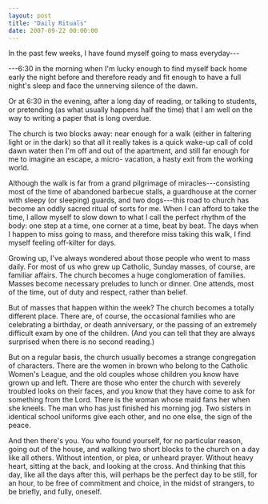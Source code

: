 ```yaml
---
layout: post
title: "Daily Rituals"
date: 2007-09-22 00:00:00
---
```

In the past few weeks, I have found myself going to mass everyday---

---6:30 in the morning when I'm lucky enough to find myself back home early the night before and therefore ready and fit enough to have a full night's sleep and face the unnerving silence of the dawn.

Or at 6:30 in the evening, after a long day of reading, or talking to students, or pretending (as what usually happens half the time) that I am well on the way to writing a paper that is long overdue.

The church is two blocks away: near enough for a walk (either in faltering light or in the dark) so that all it really takes is a quick wake-up call of cold dawn water then I'm off and out of the apartment, and still far enough for me to imagine an escape, a micro- vacation, a hasty exit from the working world.

Although the walk is far from a grand pilgrimage of miracles---consisting most of the time of abandoned barbecue stalls, a guardhouse at the corner with sleepy (or sleeping) guards, and two dogs---this road to church has become an oddly sacred ritual of sorts for me. When I can afford to take the time, I allow myself to slow down to what I call the perfect rhythm of the body: one step at a time, one corner at a time, beat by beat. The days when I happen to miss going to mass, and therefore miss taking this walk, I find myself feeling off-kilter for days.

Growing up, I've always wondered about those people who went to mass daily. For most of us who grew up Catholic, Sunday masses, of course, are familiar affairs. The church becomes a huge conglomeration of families. Masses become necessary preludes to lunch or dinner. One attends, most of the time, out of duty and respect, rather than belief.

But of masses that happen within the week? The church becomes a totally different place. There are, of course, the occasional families who are celebrating a birthday, or death anniversary, or the passing of an extremely difficult exam by one of the children. (And you can tell that they are always surprised when there is no second reading.)

But on a regular basis, the church usually becomes a strange congregation of characters. There are the women in brown who belong to the Catholic Women's League, and the old couples whose children you know have grown up and left. There are those who enter the church with severely troubled looks on their faces, and you know that they have come to ask for something from the Lord. There is the woman whose maid fans her when she kneels. The man who has just finished his morning jog. Two sisters in identical school uniforms give each other, and no one else, the sign of the peace.

And then there's you. You who found yourself, for no particular reason, going out of the house, and walking two short blocks to the church on a day like all others. Without intention, or plea, or unheard prayer. Without heavy heart, sitting at the back, and looking at the cross. And thinking that this day, like all the days after this, will perhaps be the perfect day to be still, for an hour, to be free of commitment and choice, in the midst of strangers, to be briefly, and fully, oneself.